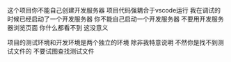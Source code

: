 这个项目你不能自己创建开发服务器 项目代码强耦合于vscode运行
我在调试的时候已经启动了一个开发服务器 你不能自己启动一个开发服务器
不要用开发服务器浏览页面 你什么都看不到 这没意义

项目的测试环境和开发环境是两个独立的环境 除非我特意说明 不然你是找不到测试文件的 不要试图查找测试文件